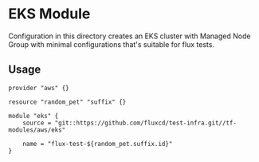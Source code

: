 # EKS Module

Configuration in this directory creates an EKS cluster with Managed Node Group
with minimal configurations that's suitable for flux tests.

## Usage

```hcl
provider "aws" {}

resource "random_pet" "suffix" {}

module "eks" {
    source = "git::https://github.com/fluxcd/test-infra.git//tf-modules/aws/eks"

    name = "flux-test-${random_pet.suffix.id}"
}
```
